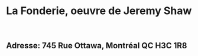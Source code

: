 <h1> 
La Fonderie, oeuvre de Jeremy Shaw
</h1>
<br>
<h2>
  Adresse: 745 Rue Ottawa, Montréal QC H3C 1R8 
</h2>


